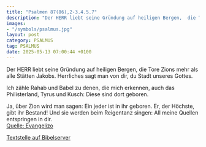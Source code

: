 ```yaml
---
title: "Psalmen 87(86),2-3.4.5.7"
description: "Der HERR liebt seine Gründung auf heiligen Bergen,  die Tore Zions mehr als alle Stätten Jakobs. Herrliches sagt man von dir,  du Stadt unseres Gottes.  Ich zähle Rahab und Babel  zu denen, die mich erkennen,  auch das Philisterland, Tyrus und Kusch:  Diese sind dort geboren...."
images:
- "/symbols/psalmus.jpg"
layout: post
category: PSALMUS
tag: PSALMUS
date: 2025-05-13 07:00:44 +0100
---
```

Der HERR liebt seine Gründung auf heiligen Bergen, 
die Tore Zions mehr als alle Stätten Jakobs.
Herrliches sagt man von dir, 
du Stadt unseres Gottes.

Ich zähle Rahab und Babel 
zu denen, die mich erkennen, 
auch das Philisterland, Tyrus und Kusch: 
Diese sind dort geboren.<!--more-->

Ja, über Zion wird man sagen: 
Ein jeder ist in ihr geboren. 
Er, der Höchste, gibt ihr Bestand!
Und sie werden beim Reigentanz singen: 
All meine Quellen entspringen in dir.<br>
[Quelle: Evangelizo](https://evangeliumtagfuertag.org/DE/gospel)

[Textstelle auf Bibelserver](https://www.bibleserver.com/EU/ps87(86),2-3.4.5.7)
